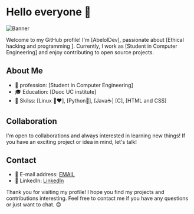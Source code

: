 # Hello everyone 👋

![Banner](url_del_banner)

Welcome to my GitHub profile! I'm [AbelolDev], passionate about [Ethical hacking and programming ]. Currently, I work as [Student in Computer Engineering] and enjoy contributing to open source projects.

## About Me

- 💼 profession: [Student in Computer Engineering]
- 🎓 Education: [Duoc UC institute]
- 🚀 Skilss: [Linux 🐧❤️], [Python🐍], [Java☕] [C], [HTML and CSS]


## Collaboration

I'm open to collaborations and always interested in learning new things! If you have an exciting project or idea in mind, let's talk!

## Contact

- 📧 E-mail address: [EMAIL](aaravenaortiz4@gmail.com)
- 💬 LinkedIn: [LinkedIn](https://www.linkedin.com/in/abel-aravena-ortiz-bb8270298/)

Thank you for visiting my profile! I hope you find my projects and contributions interesting. Feel free to contact me if you have any questions or just want to chat. 😊
